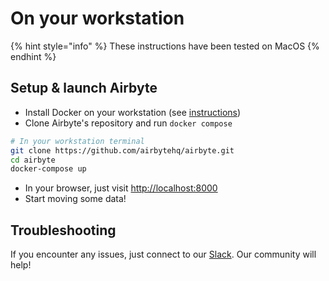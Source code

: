 # On your workstation

{% hint style="info" %}
These instructions have been tested on MacOS
{% endhint %}

## Setup & launch Airbyte

* Install Docker on your workstation \(see [instructions](https://www.docker.com/products/docker-desktop)\)
* Clone Airbyte's repository and run `docker compose`

```bash
# In your workstation terminal
git clone https://github.com/airbytehq/airbyte.git
cd airbyte
docker-compose up
```

* In your browser, just visit [http://localhost:8000](http://localhost:8000)
* Start moving some data!

## Troubleshooting

If you encounter any issues, just connect to our [Slack](https://slack.airbyte.io). Our community will help!

